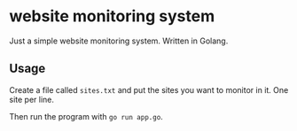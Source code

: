 # website monitoring system

Just a simple website monitoring system. Written in Golang.

## Usage

Create a file called `sites.txt` and put the sites you want to monitor in it. One site per line.

Then run the program with `go run app.go`.
